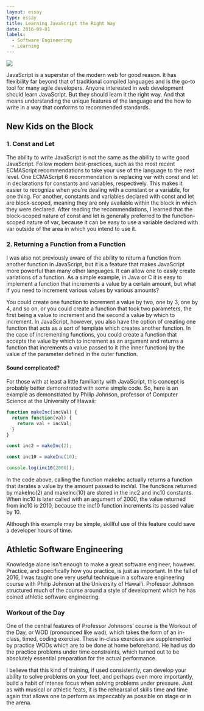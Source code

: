 ```yaml
---
layout: essay
type: essay
title: Learning JavaScript the Right Way
date: 2016-09-01
labels:
  - Software Engineering
  - Learning
---
```


<img class="ui tiny left circular floated image" src="https://upload.wikimedia.org/wikipedia/commons/7/73/Javascript-736400_960_720.png">

JavaScript is a superstar of the modern web for good reason. It has flexibility far beyond that of traditional compiled languages and is the go-to tool for many agile developers. Anyone interested in web development should learn JavaScript. But they should learn it the right way. And that means understanding the unique features of the language and the how to write in a way that conforms to recommended standards.

## New Kids on the Block

### 1. Const and Let

The ability to write JavaScript is not the same as the ability to write good JavaScript. Follow modern best-practices, such as the most recent ECMAScript recommendations to take your use of the language to the next level. One ECMAScript 6 recommendation is replacing var with const and let in declarations for constants and variables, respectively. This makes it easier to recognize when you're dealing with a constant or a variable, for one thing. For another, constants and variables declared with const and let are block-scoped, meaning they are only available within the block in which they were declared. After reading the recommendations, I learned that the block-scoped nature of const and let is generally preferred to the function-scoped nature of var, because it can be easy to use a variable declared with var outside of the area in which you intend to use it.

### 2. Returning a Function from a Function

I was also not previously aware of the ability to return a function from another function in JavaScript, but it is a feature that makes JavaScript more powerful than many other languages. It can allow one to easily create variations of a function. As a simple example, in Java or C it is easy to implement a function that increments a value by a certain amount, but what if you need to increment various values by various amounts?

You could create one function to increment a value by two, one by 3, one by 4, and so on, or you could create a function that took two parameters, the first being a value to increment and the second a value by which to increment. In JavaScript, however, you also have the option of creating one function that acts as a sort of template which creates another function. In the case of incrementing functions, you could create a function that accepts the value by which to increment as an argument and returns a function that increments a value passed to it (the inner function) by the value of the parameter defined in the outer function.

#### Sound complicated?

For those with at least a little familiarity with JavaScript, this concept is probably better demonstrated with some simple code. So, here is an
 example as demonstrated by Philip Johnson, professor of Computer Science at the University of Hawaii:

```javascript
function makeInc(incVal) {
  return function(val) {
    return val + incVal;
  }
}

const inc2 = makeInc(2);

const inc10 = makeInc(10);

console.log(inc10(2000));
```

In the code above, calling the function makeInc actually returns a function that iterates a value by the amount passed to incVal. The functions returned by makeInc(2) and makeInc(10) are stored in the inc2 and inc10 constants. When inc10 is later called with an argument of 2000, the value returned from inc10 is 2010, because the inc10 function increments its passed value by 10.

Although this example may be simple, skillful use of this feature could save a developer hours of time.

## Athletic Software Engineering

Knowledge alone isn't enough to make a great software engineer, however. Practice, and specifically how you practice, is just as important. In the fall of 2016, I was taught one very useful technique in a software engineering course with Philip Johnson at the University of Hawaiʻi. Professor Johnson structured much of the course around a style of development which he has coined athletic software engineering.

### Workout of the Day

One of the central features of Professor Johnsons’ course is the Workout of the Day, or WOD (pronounced like wad), which takes the form of an in-class, timed, coding exercise. These in-class exercises are supplemented by practice WODs which are to be done at home beforehand. He had us do the practice problems under time constraints, which turned out to be absolutely essential preparation for the actual performance.

I believe that this kind of training, if used consistently, can develop your ability to solve problems on your feet, and perhaps even more importantly, build a habit of intense focus when solving problems under pressure. Just as with musical or athletic feats, it is the rehearsal of skills time and time again that allows one to perform as impeccably as possible on stage or in the arena.

<br>
